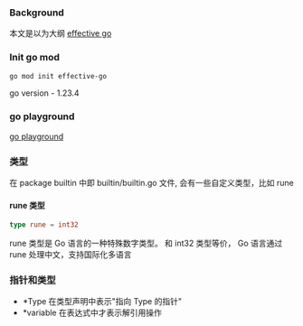 ### Background

本文是以为大纲 [effective go](https://go.dev/doc/effective_go)

### Init go mod

```bash
go mod init effective-go
```

go version - 1.23.4

### go playground

[go playground](https://go.dev/play/)

### 类型

在 package builtin 中即 builtin/builtin.go 文件, 会有一些自定义类型，比如 rune

#### rune 类型

```go
type rune = int32
```

rune 类型是 Go 语言的一种特殊数字类型。 和 int32 类型等价， Go 语言通过 rune 处理中文，支持国际化多语言

### 指针和类型
- *Type 在类型声明中表示"指向 Type 的指针"
- *variable 在表达式中才表示解引用操作
